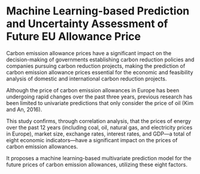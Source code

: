 # Machine Learning-based Prediction and Uncertainty Assessment of Future EU Allowance Price  

Carbon emission allowance prices have a significant impact on the decision-making of governments establishing carbon reduction policies and companies pursuing carbon reduction projects, making the prediction of carbon emission allowance prices essential for the economic and feasibility analysis of domestic and international carbon reduction projects.

Although the price of carbon emission allowances in Europe has been undergoing rapid changes over the past three years, previous research has been limited to univariate predictions that only consider the price of oil (Kim and An, 2016).

This study confirms, through correlation analysis, that the prices of energy over the past 12 years (including coal, oil, natural gas, and electricity prices in Europe), market size, exchange rates, interest rates, and GDP—a total of eight economic indicators—have a significant impact on the prices of carbon emission allowances.

It proposes a machine learning-based multivariate prediction model for the future prices of carbon emission allowances, utilizing these eight factors.

